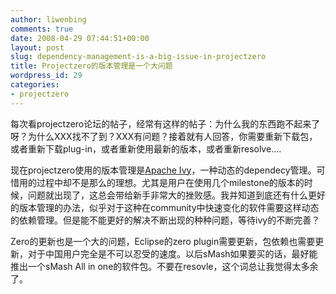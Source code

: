 ```yaml
---
author: liwenbing
comments: true
date: 2008-04-29 07:44:51+00:00
layout: post
slug: dependency-management-is-a-big-issue-in-projectzero
title: Projectzero的版本管理是一个大问题
wordpress_id: 29
categories:
- projectzero
---
```


每次看projectzero论坛的帖子，经常有这样的帖子：为什么我的东西跑不起来了呀？为什么XXX找不了到？XXX有问题？接着就有人回答，你需要重新下载包，或者重新下载plug-in，或者重新使用最新的版本，或者重新resolve....

现在projectzero使用的版本管理是[Apache Ivy](http://ant.apache.org/ivy/index.html)，一种动态的dependecy管理。可惜用的过程中却不是那么的理想。尤其是用户在使用几个milestone的版本的时候，问题就出现了，这总会带给新手非常大的挫败感。我并知道到底还有什么更好的版本管理的办法，似乎对于这种在community中快速变化的软件需要这样动态的依赖管理。但是能不能更好的解决不断出现的种种问题，等待ivy的不断完善？

Zero的更新也是一个大的问题，Eclipse的zero plugin需要更新，包依赖也需要更新，对于中国用户完全是不可以忍受的速度。以后sMash如果要买的话，最好能推出一个sMash All in one的软件包。不要在resovle，这个词总让我觉得太多余了。
